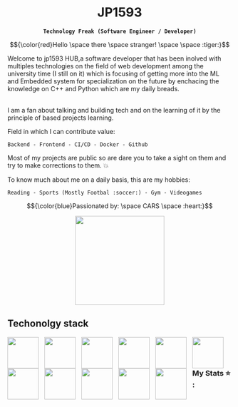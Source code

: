 
<div align="Center"> 
  <h1 >JP1593</h1> 
  
  **`Technology Freak (Software Engineer / Developer)`**

</div> 

<div align="Center"> 
  
$${\color{red}Hello \space there \space stranger! \space \space :tiger:}$$

</div>

<!---
<div id="header" align="center">
##  <img src="https://i.giphy.com/media/v1.Y2lkPTc5MGI3NjExYWZvbWxtOWM3ZXgyb25mYWRlMmYxMjRzZnZqZzB4bWs5ZnNuM3NjNyZlcD12MV9pbnRlcm5hbF9naWZfYnlfaWQmY3Q9Zw/bGgsc5mWoryfgKBx1u/giphy.gif" width="200"/>
#</div>
-->
Welcome to jp1593 HUB,a software developer that has been inolved with multiples technologies on the field of web development among the university time (I still on it) which is focusing of getting more into the ML and Embedded system for specialization on the future by enchacing the knowledge on C++ and Python which are my daily breads.  
<br/>

I am a fan about talking and building tech and on the learning of it by the principle of based projects learning. 

Field in which I can contribute value:

    Backend - Frontend - CI/CD - Docker - Github 


Most of my projects are public so are dare you to take a sight on them and try to make corrections to them. :collision:

To know much about me on a daily basis, this are my hobbies: 

    Reading - Sports (Mostly Footbal :soccer:) - Gym - Videogames

    

$${\color{blue}Passionated by: \space CARS \space :heart:}$$

<div id="header" align="center">
  <img src="https://i.giphy.com/media/v1.Y2lkPTc5MGI3NjExdmNqNTcxYXdnOHpxdWU4cXBwa2xzd2RvZW83bzk0ZWE0bW5tc3VjNSZlcD12MV9pbnRlcm5hbF9naWZfYnlfaWQmY3Q9Zw/YZ5KeXcr0nYaY/giphy.gif" width="200"/>
</div>


## Techonolgy stack
<img align="left" alt="" width="70px" style="padding-right:10px" src="https://cdn.jsdelivr.net/gh/devicons/devicon@latest/icons/python/python-original.svg" />
<img align="left" alt="" width="70px" style="padding-right:10px" src="https://cdn.jsdelivr.net/gh/devicons/devicon@latest/icons/cplusplus/cplusplus-original.svg" />
<img align="left" alt="" width="70px" style="padding-right:10px"  src="https://cdn.jsdelivr.net/gh/devicons/devicon@latest/icons/javascript/javascript-original.svg" />
<img align="left" alt="" width="70px" style="padding-right:10px" src="https://cdn.jsdelivr.net/gh/devicons/devicon@latest/icons/react/react-original.svg" />
<img align="left" alt="" width="70px" style="padding-right:10px" src="https://cdn.jsdelivr.net/gh/devicons/devicon@latest/icons/svelte/svelte-original.svg" />
<img align="left" alt="" width="70px" style="padding-right:10px" src="https://cdn.jsdelivr.net/gh/devicons/devicon@latest/icons/mysql/mysql-original.svg" />         
<img align="left" alt="" width="70px" style="padding-right:10px" src="https://cdn.jsdelivr.net/gh/devicons/devicon@latest/icons/docker/docker-original.svg" />
<img align="left" alt="" width="70px" style="padding-right:10px" src="https://cdn.jsdelivr.net/gh/devicons/devicon@latest/icons/linux/linux-original.svg" />
<img align="left" alt="" width="70px" style="padding-right:10px" src="https://cdn.jsdelivr.net/gh/devicons/devicon@latest/icons/jenkins/jenkins-line.svg" />
<img align="left" alt="" width="70px" style="padding-right:10px" src="https://cdn.jsdelivr.net/gh/devicons/devicon@latest/icons/git/git-original.svg" />
<img align="left" alt="" width="70px" style="padding-right:10px" src="https://cdn.jsdelivr.net/gh/devicons/devicon@latest/icons/github/github-original.svg" />

<br/>

### My Stats :star: :

